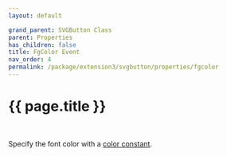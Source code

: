 ```yaml
---
layout: default

grand_parent: SVGButton Class
parent: Properties
has_children: false
title: FgColor Event
nav_order: 4
permalink: /package/extension3/svgbutton/properties/fgcolor
---
```

# {{ page.title }}
<br>

Specify the font color with a <a href="/base/color">color constant</a>.